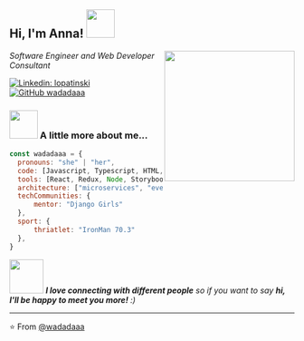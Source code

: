 <h2> Hi, I'm Anna! <img src="https://media.giphy.com/media/mGcNjsfWAjY5AEZNw6/giphy.gif" width="50"></h2>
<img align='right' src="https://media.giphy.com/media/c5wbvuaVVLWzC/giphy.gif" width="230">
<p><em>Software Engineer and Web Developer Consultant</em></p>

[![Linkedin: lopatinski](https://img.shields.io/badge/-lopatinski-blue?style=flat-square&logo=Linkedin&logoColor=white&link=https://www.linkedin.com/in/anna-lopatinski/)](https://www.linkedin.com/in/anna-lopatinski/)
[![GitHub wadadaaa](https://img.shields.io/github/followers/wadadaaa?label=follow&style=social)](https://github.com/wadadaaa)


### <img src="https://media.giphy.com/media/7lsw8RenVcjCM/giphy.gif" width="50"> A little more about me...  

```javascript
const wadadaaa = {
  pronouns: "she" | "her",
  code: [Javascript, Typescript, HTML, CSS, Python, PHP],
  tools: [React, Redux, Node, Storybook, Styled-Components, AWS],
  architecture: ["microservices", "event-driven", "design system pattern"],
  techCommunities: {
      mentor: "Django Girls"
  },
  sport: {
      thriatlet: "IronMan 70.3"
  },
}
```
<img src="https://media.giphy.com/media/LnQjpWaON8nhr21vNW/giphy.gif" width="60"> <em><b>I love connecting with different people</b> so if you want to say <b>hi, I'll be happy to meet you more!</b> :)</em>

---

⭐️ From [@wadadaaa](https://github.com/wadadaaa)
